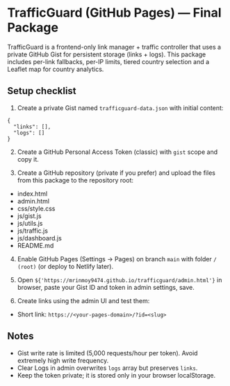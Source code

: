 # TrafficGuard (GitHub Pages) — Final Package

TrafficGuard is a frontend-only link manager + traffic controller that uses a private GitHub Gist for persistent storage (links + logs). This package includes per-link fallbacks, per-IP limits, tiered country selection and a Leaflet map for country analytics.

## Setup checklist

1. Create a private Gist named `trafficguard-data.json` with initial content:
```
{
  "links": [],
  "logs": []
}
```

2. Create a GitHub Personal Access Token (classic) with `gist` scope and copy it.

3. Create a GitHub repository (private if you prefer) and upload the files from this package to the repository root:
- index.html
- admin.html
- css/style.css
- js/gist.js
- js/utils.js
- js/traffic.js
- js/dashboard.js
- README.md

4. Enable GitHub Pages (Settings → Pages) on branch `main` with folder `/ (root)` (or deploy to Netlify later).

5. Open `${'https://mrinmoy9474.github.io/trafficguard/admin.html'}` in browser, paste your Gist ID and token in admin settings, save.

6. Create links using the admin UI and test them:
- Short link: `https://<your-pages-domain>/?id=<slug>`

## Notes
- Gist write rate is limited (5,000 requests/hour per token). Avoid extremely high write frequency.
- Clear Logs in admin overwrites `logs` array but preserves `links`.
- Keep the token private; it is stored only in your browser localStorage.

